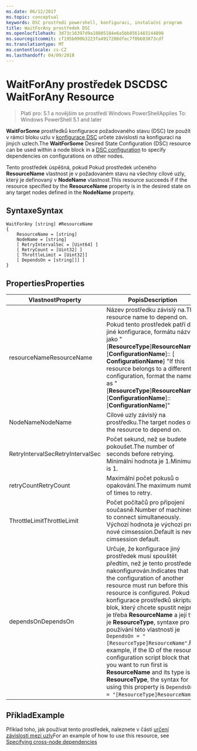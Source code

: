 ```yaml
---
ms.date: 06/12/2017
ms.topic: conceptual
keywords: DSC prostředí powershell, konfiguraci, instalační program
title: WaitForAny prostředek DSC
ms.openlocfilehash: 3d73c16397d9a18805184e6a5bb8561483144898
ms.sourcegitcommit: cf195b090b3223fa4917206dfec7f0b603873cdf
ms.translationtype: MT
ms.contentlocale: cs-CZ
ms.lasthandoff: 04/09/2018
---
```

# <a name="dsc-waitforany-resource"></a><span data-ttu-id="0414b-103">WaitForAny prostředek DSC</span><span class="sxs-lookup"><span data-stu-id="0414b-103">DSC WaitForAny Resource</span></span>

> <span data-ttu-id="0414b-104">Platí pro: 5.1 a novějším se prostředí Windows PowerShell</span><span class="sxs-lookup"><span data-stu-id="0414b-104">Applies To: Windows PowerShell 5.1 and later</span></span>

<span data-ttu-id="0414b-105">**WaitForSome** prostředků konfigurace požadovaného stavu (DSC) lze použít v rámci bloku uzlu v [konfigurace DSC](configurations.md) určete závislosti na konfiguraci na jiných uzlech.</span><span class="sxs-lookup"><span data-stu-id="0414b-105">The **WaitForSome** Desired State Configuration (DSC) resource can be used within a node block in a [DSC configuration](configurations.md) to specify dependencies on configurations on other nodes.</span></span>

<span data-ttu-id="0414b-106">Tento prostředek úspěšná, pokud Pokud prostředek určeného **ResourceName** vlastnost je v požadovaném stavu na všechny cílové uzly, který je definovaný v **NodeName** vlastnost.</span><span class="sxs-lookup"><span data-stu-id="0414b-106">This resource succeeds if if the resource specified by the **ResourceName** property is in the desired state on any target nodes defined in the **NodeName** property.</span></span>


## <a name="syntax"></a><span data-ttu-id="0414b-107">Syntaxe</span><span class="sxs-lookup"><span data-stu-id="0414b-107">Syntax</span></span>

```
WaitForAny [string] #ResourceName
{
    ResourceName = [string]
    NodeName = [string]
    [ RetryIntervalSec = [Uint64] ]
    [ RetryCount = [Uint32] ]
    [ ThrottleLimit = [Uint32]]
    [ DependsOn = [string[]] ]
}
```

## <a name="properties"></a><span data-ttu-id="0414b-108">Properties</span><span class="sxs-lookup"><span data-stu-id="0414b-108">Properties</span></span>

|  <span data-ttu-id="0414b-109">Vlastnost</span><span class="sxs-lookup"><span data-stu-id="0414b-109">Property</span></span>  |  <span data-ttu-id="0414b-110">Popis</span><span class="sxs-lookup"><span data-stu-id="0414b-110">Description</span></span>   |
|---|---|
| <span data-ttu-id="0414b-111">resourceName</span><span class="sxs-lookup"><span data-stu-id="0414b-111">ResourceName</span></span>| <span data-ttu-id="0414b-112">Název prostředku závislý na.</span><span class="sxs-lookup"><span data-stu-id="0414b-112">The resource name to depend on.</span></span> <span data-ttu-id="0414b-113">Pokud tento prostředek patří do jiné konfigurace, formátu názvu jako "[__ResourceType__]__ResourceName__:: [__ConfigurationName__]:: [ __ConfigurationName__] "</span><span class="sxs-lookup"><span data-stu-id="0414b-113">If this resource belongs to a different configuration, format the name as "[__ResourceType__]__ResourceName__::[__ConfigurationName__]::[__ConfigurationName__]"</span></span>|
| <span data-ttu-id="0414b-114">NodeName</span><span class="sxs-lookup"><span data-stu-id="0414b-114">NodeName</span></span>| <span data-ttu-id="0414b-115">Cílové uzly závislý na prostředku.</span><span class="sxs-lookup"><span data-stu-id="0414b-115">The target nodes of the resource to depend on.</span></span>|
| <span data-ttu-id="0414b-116">RetryIntervalSec</span><span class="sxs-lookup"><span data-stu-id="0414b-116">RetryIntervalSec</span></span>| <span data-ttu-id="0414b-117">Počet sekund, než se budete pokoušet.</span><span class="sxs-lookup"><span data-stu-id="0414b-117">The number of seconds before retrying.</span></span> <span data-ttu-id="0414b-118">Minimální hodnota je 1.</span><span class="sxs-lookup"><span data-stu-id="0414b-118">Minimum is 1.</span></span>|
| <span data-ttu-id="0414b-119">retryCount</span><span class="sxs-lookup"><span data-stu-id="0414b-119">RetryCount</span></span>| <span data-ttu-id="0414b-120">Maximální počet pokusů o opakování.</span><span class="sxs-lookup"><span data-stu-id="0414b-120">The maximum number of times to retry.</span></span>|
| <span data-ttu-id="0414b-121">ThrottleLimit</span><span class="sxs-lookup"><span data-stu-id="0414b-121">ThrottleLimit</span></span>| <span data-ttu-id="0414b-122">Počet počítačů pro připojení současně.</span><span class="sxs-lookup"><span data-stu-id="0414b-122">Number of machines to connect simultaneously.</span></span> <span data-ttu-id="0414b-123">Výchozí hodnota je výchozí pro nové cimsession.</span><span class="sxs-lookup"><span data-stu-id="0414b-123">Default is new-cimsession default.</span></span>|
| <span data-ttu-id="0414b-124">dependsOn</span><span class="sxs-lookup"><span data-stu-id="0414b-124">DependsOn</span></span> | <span data-ttu-id="0414b-125">Určuje, že konfigurace jiný prostředek musí spouštět předtím, než je tento prostředek nakonfigurován.</span><span class="sxs-lookup"><span data-stu-id="0414b-125">Indicates that the configuration of another resource must run before this resource is configured.</span></span> <span data-ttu-id="0414b-126">Pokud ID konfigurace prostředků skriptu blok, který chcete spustit nejprve je třeba __ResourceName__ a její typ je __ResourceType__, syntaxe pro používání této vlastnosti je `DependsOn = "[ResourceType]ResourceName"`.</span><span class="sxs-lookup"><span data-stu-id="0414b-126">For example, if the ID of the resource configuration script block that you want to run first is __ResourceName__ and its type is __ResourceType__, the syntax for using this property is `DependsOn = "[ResourceType]ResourceName"`.</span></span>|


## <a name="example"></a><span data-ttu-id="0414b-127">Příklad</span><span class="sxs-lookup"><span data-stu-id="0414b-127">Example</span></span>

<span data-ttu-id="0414b-128">Příklad toho, jak používat tento prostředek, naleznete v části [určení závislostí mezi uzly](crossNodeDependencies.md)</span><span class="sxs-lookup"><span data-stu-id="0414b-128">For an example of how to use this resource, see [Specifying cross-node dependencies](crossNodeDependencies.md)</span></span>